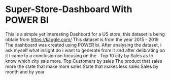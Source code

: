 # Super-Store-Dashboard With POWER BI

This is a simple yet interesting Dashbord for a US store, this dataset is being obtain from https://kaggle.com/ This dataset is from the year 2015 - 2019 
The dashboard was created using POWER bi. After analysing the dataset, i ask myself what insight do i want to generate from it and after delibrating on it i came to a conclusion on focusing on the .
Top 10 city by Sales as to know which city sale more.
Top Customers by sales 
The product that sales more
the state that make more sales
State that makes less sales
Sales by month and by year 
